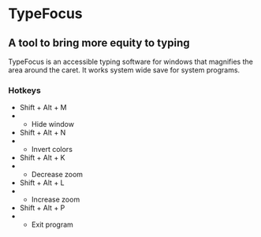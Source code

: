 # TypeFocus

## A tool to bring more equity to typing
TypeFocus is an accessible typing software for windows that magnifies the area around the caret.
It works system wide save for system programs.

### Hotkeys
- Shift + Alt + M
- - Hide window
- Shift + Alt + N
- - Invert colors
- Shift + Alt + K
- - Decrease zoom
- Shift + Alt + L
- - Increase zoom
- Shift + Alt + P
- - Exit program
